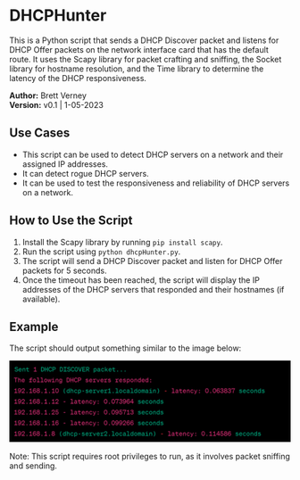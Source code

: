 # DHCPHunter

This is a Python script that sends a DHCP Discover packet and listens for DHCP Offer packets on the network interface card that has the default route. It uses the Scapy library for packet crafting and sniffing, the Socket library for hostname resolution, and the Time library to determine the latency of the DHCP responsiveness.

**Author:** Brett Verney</br>
**Version:** v0.1 | 1-05-2023

## Use Cases
- This script can be used to detect DHCP servers on a network and their assigned IP addresses.
- It can detect rogue DHCP servers.
- It can be used to test the responsiveness and reliability of DHCP servers on a network.

## How to Use the Script
1. Install the Scapy library by running `pip install scapy`.
2. Run the script using `python dhcpHunter.py`.
3. The script will send a DHCP Discover packet and listen for DHCP Offer packets for 5 seconds.
4. Once the timeout has been reached, the script will display the IP addresses of the DHCP servers that responded and their hostnames (if available).

## Example

The script should output something similar to the image below:

![dhcpHunter Example](https://github.com/BrettVerney/DHCPHunter/blob/main/example_output.PNG)

Note: This script requires root privileges to run, as it involves packet sniffing and sending.

